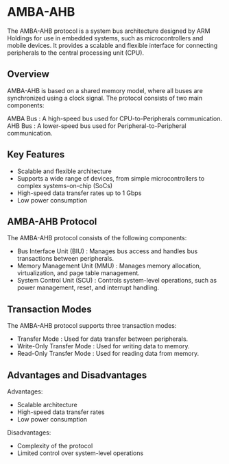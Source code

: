 # AMBA-AHB
The AMBA-AHB protocol is a system bus architecture designed by ARM Holdings for use in embedded systems, such as microcontrollers and mobile devices. It provides a scalable and flexible interface for connecting peripherals to the central processing unit (CPU).

## Overview
AMBA-AHB is based on a shared memory model, where all buses are synchronized using a clock signal. The protocol consists of two main components:

AMBA Bus : A high-speed bus used for CPU-to-Peripherals communication.
AHB Bus : A lower-speed bus used for Peripheral-to-Peripheral communication.

## Key Features
- Scalable and flexible architecture
- Supports a wide range of devices, from simple microcontrollers to complex systems-on-chip (SoCs)
- High-speed data transfer rates up to 1 Gbps
- Low power consumption
  
## AMBA-AHB Protocol
The AMBA-AHB protocol consists of the following components:
- Bus Interface Unit (BIU) : Manages bus access and handles bus transactions between peripherals.
- Memory Management Unit (MMU) : Manages memory allocation, virtualization, and page table management.
- System Control Unit (SCU) : Controls system-level operations, such as power management, reset, and interrupt handling.

## Transaction Modes
The AMBA-AHB protocol supports three transaction modes:
- Transfer Mode : Used for data transfer between peripherals.
- Write-Only Transfer Mode : Used for writing data to memory.
- Read-Only Transfer Mode : Used for reading data from memory.

## Advantages and Disadvantages
Advantages:
- Scalable architecture
- High-speed data transfer rates
- Low power consumption

Disadvantages:
- Complexity of the protocol
- Limited control over system-level operations
